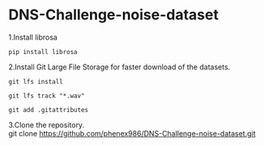 # DNS-Challenge-noise-dataset
1.Install librosa

    pip install librosa

2.Install Git Large File Storage for faster download of the datasets.

    git lfs install

    git lfs track "*.wav"

    git add .gitattributes

3.Clone the repository.  
    git clone https://github.com/phenex986/DNS-Challenge-noise-dataset.git
